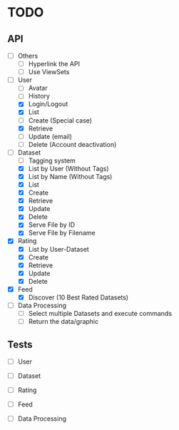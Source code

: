 # TODO

## API
- [ ] Others
    - [ ] Hyperlink the API
    - [ ] Use ViewSets
- [ ] User
    - [ ] Avatar
    - [ ] History
    - [X] Login/Logout
    - [X] List
    - [ ] Create (Special case)
    - [X] Retrieve
    - [ ] Update (email)
    - [ ] Delete (Account deactivation)
- [ ] Dataset
    - [ ] Tagging system 
    - [X] List by User (Without Tags)
    - [X] List by Name (Without Tags)
    - [X] List
    - [X] Create
    - [X] Retrieve
    - [X] Update
    - [X] Delete
    - [X] Serve File by ID
    - [X] Serve File by Filename
- [X] Rating
    - [X] List by User-Dataset
    - [X] Create
    - [X] Retrieve
    - [X] Update
    - [X] Delete    
- [X] Feed
    - [X] Discover (10 Best Rated Datasets)
- [ ] Data Processing
    - [ ] Select multiple Datasets and execute commands
    - [ ] Return the data/graphic

## Tests
- [ ] User
- [ ] Dataset
- [ ] Rating
- [ ] Feed
- [ ] Data Processing


